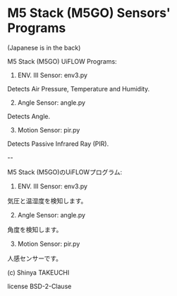 # M5 Stack (M5GO) Sensors' Programs
(Japanese is in the back)

M5 Stack (M5GO) UiFLOW Programs:

1. ENV. III Sensor: env3.py

Detects Air Pressure, Temperature and Humidity.

2. Angle Sensor: angle.py

Detects Angle.

3. Motion Sensor: pir.py

Detects Passive Infrared Ray (PIR).

--

M5 Stack (M5GO)のUiFLOWプログラム:

1. ENV. III Sensor: env3.py

気圧と温湿度を検知します。

2. Angle Sensor: angle.py

角度を検知します。

3. Motion Sensor: pir.py

人感センサーです。

(c) Shinya TAKEUCHI

license BSD-2-Clause

